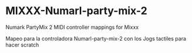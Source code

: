 # MIXXX-Numarl-party-mix-2
Numark PartyMix 2 MIDI controller mappings for Mixxx

Mapeo para la controladora Numarl-party-mix-2 con los Jogs tactiles para hacer scratch
